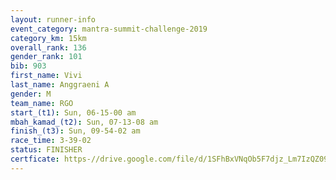 ```yaml
---
layout: runner-info 
event_category: mantra-summit-challenge-2019 
category_km: 15km 
overall_rank: 136
gender_rank: 101
bib: 903
first_name: Vivi
last_name: Anggraeni A
gender: M
team_name: RGO
start_(t1): Sun, 06-15-00 am
mbah_kamad_(t2): Sun, 07-13-08 am
finish_(t3): Sun, 09-54-02 am
race_time: 3-39-02
status: FINISHER
certficate: https-//drive.google.com/file/d/1SFhBxVNqOb5F7djz_Lm7IzQZ09PbP6JJ/view?usp=sharing
---
```

